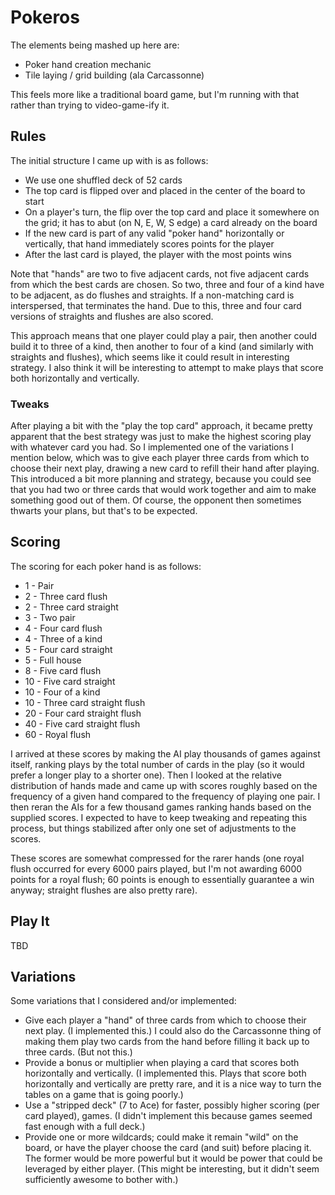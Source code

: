 # Pokeros

The elements being mashed up here are:

  * Poker hand creation mechanic
  * Tile laying / grid building (ala Carcassonne)

This feels more like a traditional board game, but I'm running with that rather than trying to
video-game-ify it.

## Rules

The initial structure I came up with is as follows:

  * We use one shuffled deck of 52 cards
  * The top card is flipped over and placed in the center of the board to start
  * On a player's turn, the flip over the top card and place it somewhere on the grid; it has to
    abut (on N, E, W, S edge) a card already on the board
  * If the new card is part of any valid "poker hand" horizontally or vertically, that hand
    immediately scores points for the player
  * After the last card is played, the player with the most points wins

Note that "hands" are two to five adjacent cards, not five adjacent cards from which the best cards
are chosen. So two, three and four of a kind have to be adjacent, as do flushes and straights. If a
non-matching card is interspersed, that terminates the hand. Due to this, three and four card
versions of straights and flushes are also scored.

This approach means that one player could play a pair, then another could build it to three of a
kind, then another to four of a kind (and similarly with straights and flushes), which seems like
it could result in interesting strategy. I also think it will be interesting to attempt to make
plays that score both horizontally and vertically.

### Tweaks

After playing a bit with the "play the top card" approach, it became pretty apparent that the best
strategy was just to make the highest scoring play with whatever card you had. So I implemented one
of the variations I mention below, which was to give each player three cards from which to choose
their next play, drawing a new card to refill their hand after playing. This introduced a bit more
planning and strategy, because you could see that you had two or three cards that would work
together and aim to make something good out of them. Of course, the opponent then sometimes thwarts
your plans, but that's to be expected.

## Scoring

The scoring for each poker hand is as follows:

  *  1 - Pair
  *  2 - Three card flush
  *  2 - Three card straight
  *  3 - Two pair
  *  4 - Four card flush
  *  4 - Three of a kind
  *  5 - Four card straight
  *  5 - Full house
  *  8 - Five card flush
  * 10 - Five card straight
  * 10 - Four of a kind
  * 10 - Three card straight flush
  * 20 - Four card straight flush
  * 40 - Five card straight flush
  * 60 - Royal flush

I arrived at these scores by making the AI play thousands of games against itself, ranking plays by
the total number of cards in the play (so it would prefer a longer play to a shorter one). Then I
looked at the relative distribution of hands made and came up with scores roughly based on the
frequency of a given hand compared to the frequency of playing one pair. I then reran the AIs for a
few thousand games ranking hands based on the supplied scores. I expected to have to keep tweaking
and repeating this process, but things stabilized after only one set of adjustments to the scores.

These scores are somewhat compressed for the rarer hands (one royal flush occurred for every 6000
pairs played, but I'm not awarding 6000 points for a royal flush; 60 points is enough to
essentially guarantee a win anyway; straight flushes are also pretty rare).

## Play It

TBD

## Variations

Some variations that I considered and/or implemented:

  * Give each player a "hand" of three cards from which to choose their next play. (I implemented
    this.) I could also do the Carcassonne thing of making them play two cards from the hand before
    filling it back up to three cards. (But not this.)
  * Provide a bonus or multiplier when playing a card that scores both horizontally and vertically.
    (I implemented this. Plays that score both horizontally and vertically are pretty rare, and it
    is a nice way to turn the tables on a game that is going poorly.)
  * Use a "stripped deck" (7 to Ace) for faster, possibly higher scoring (per card played), games.
    (I didn't implement this because games seemed fast enough with a full deck.)
  * Provide one or more wildcards; could make it remain "wild" on the board, or have the player
    choose the card (and suit) before placing it. The former would be more powerful but it would be
    power that could be leveraged by either player. (This might be interesting, but it didn't seem
    sufficiently awesome to bother with.)
